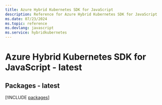 ```yaml
---
title: Azure Hybrid Kubernetes SDK for JavaScript
description: Reference for Azure Hybrid Kubernetes SDK for JavaScript
ms.date: 07/23/2024
ms.topic: reference
ms.devlang: javascript
ms.service: hybridkubernetes
---
```

# Azure Hybrid Kubernetes SDK for JavaScript - latest
## Packages - latest
[!INCLUDE [packages](hybrid-kubernetes-index.md)]